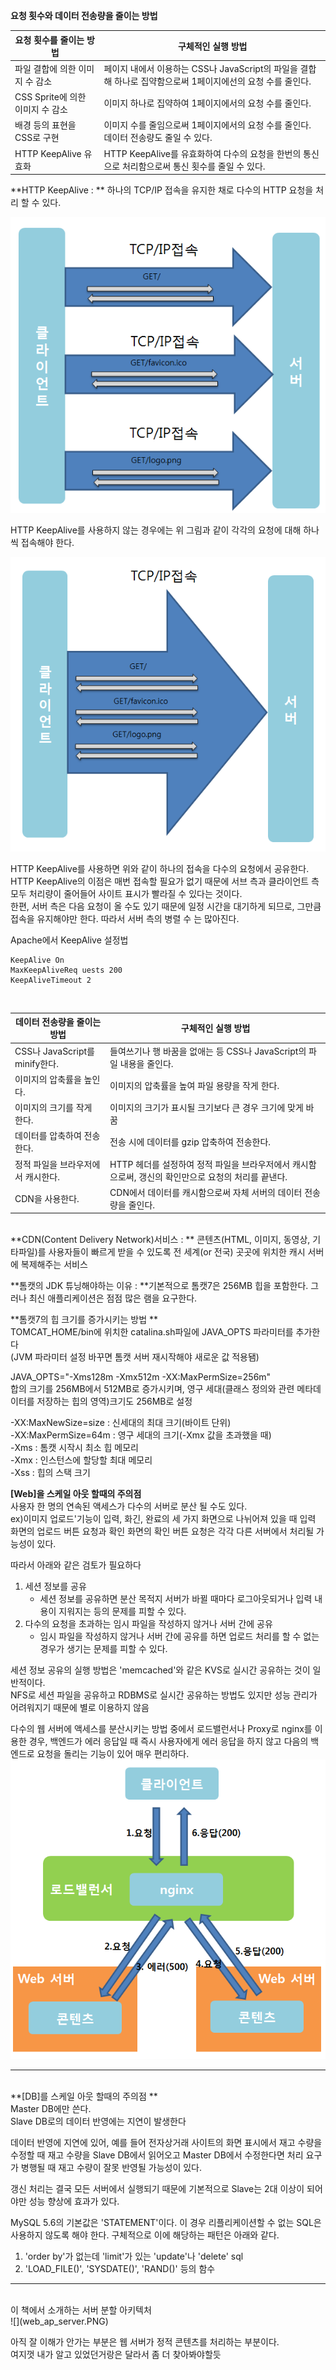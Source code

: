 **요청 횟수와 데이터 전송량을 줄이는 방법**

| 요청 횟수를 줄이는 방법 | 구체적인 실행 방법 |
| -- | -- |
| 파일 결합에 의한 이미지 수 감소 | 페이지 내에서 이용하는 CSS나 JavaScript의 파일을 결합해 하나로 집약함으로써 1페이지에선의 요청 수를 줄인다. |
| CSS Sprite에 의한 이미지 수 감소 | 이미지 하나로 집약하여 1페이지에서의 요청 수를 줄인다. |
| 배경 등의 표현을 CSS로 구현 | 이미지 수를 줄임으로써 1페이지에서의 요청 수를 줄인다. 데이터 전송량도 줄일 수 있다. |
| HTTP KeepAlive 유효화 | HTTP KeepAlive를 유효화하여 다수의 요청을 한번의 통신으로 처리함으로써 통신 횟수를 줄일 수 있다. |

**HTTP KeepAlive : ** 하나의 TCP/IP 접속을 유지한 채로 다수의 HTTP 요청을 처리 할 수 있다.</br>

![](nokeepalive.PNG)

HTTP KeepAlive를 사용하지 않는 경우에는 위 그림과 같이 각각의 요청에 대해 하나씩 접속해야 한다. 

![](keepalive.PNG)

HTTP KeepAlive를 사용하면 위와 같이 하나의 접속을 다수의 요청에서 공유한다. HTTP KeepAlive의 이점은 매번 접속할 필요가 없기 때문에 서브 측과 클라이언트 측 모두 처리량이 줄어들어 사이트 표시가 빨라질 수 있다는 것이다. </br> 한편, 서버 측은 다음 요청이 올 수도 있기 때문에 일정 시간을 대기하게 되므로, 그만큼 접속을 유지해야만 한다. 따라서 서버 측의 병렬 수 는 많아진다.

Apache에서 KeepAlive 설정법 <br>
```
KeepAlive On
MaxKeepAliveReq uests 200
KeepAliveTimeout 2
```

<br>

| 데이터 전송량을 줄이는 방법 | 구체적인 실행 방법 |
| -- | -- |
| CSS나 JavaScript를 minify한다. | 들여쓰기나 행 바꿈을 없애는 등 CSS나 JavaScript의 파일 내용을 줄인다. |
| 이미지의 압축률을 높인다. | 이미지의 압축률을 높여 파일 용량을 작게 한다. |
| 이미지의 크기를 작게 한다. | 이미지의 크기가 표시될 크기보다 큰 경우 크기에 맞게 바꿈 |
| 데이터를 압축하여 전송한다. | 전송 시에 데이터를 gzip 압축하여 전송한다. |
| 정적 파일을 브라우저에서 캐시한다. | HTTP 헤더를 설정하여 정적 파일을 브라우저에서 캐시함으로써, 갱신의 확인만으로 요청의 처리를 끝낸다. |
| CDN을 사용한다. | CDN에서 데이터를 캐시함으로써 자체 서버의 데이터 전송량을 줄인다. |

<br>
**CDN(Content Delivery Network)서비스 : ** 콘텐츠(HTML, 이미지, 동영상, 기타파일)를 사용자들이 빠르게 받을 수 있도록 전 세계(or 전국) 곳곳에 위치한 캐시 서버에 복제해주는 서비스<br>

**톰캣의 JDK 튜닝해야하는 이유 : **기본적으로 톰캣7은 256MB 힙을 포함한다. 그러나 최신 애플리케이션은 점점 많은 램을 요구한다. 

**톰캣7의 힙 크기를 증가시키는 방법 ** <br>
TOMCAT_HOME/bin에 위치한 catalina.sh파일에 JAVA_OPTS 파라미터를 추가한다 <br>
(JVM 파라미터 설정 바꾸면 톰캣 서버 재시작해야 새로운 값 적용됌)<br>

JAVA_OPTS="-Xms128m -Xmx512m -XX:MaxPermSize=256m" <br>
합의 크기를 256MB에서 512MB로 증가시키며, 영구 세대(클래스 정의와 관련 메타데이터를 저장하는 힙의 영역)크기도 256MB로 설정<br>

-XX:MaxNewSize=size : 신세대의 최대 크기(바이트 단위)<br>
-XX:MaxPermSize=64m : 영구 세대의 크기(-Xmx 값을 초과했을 때)<br>
-Xms : 톰캣 시작시 최소 힙 메모리 <br>
-Xmx : 인스턴스에 할당할 최대 메모리 <br>
-Xss : 힙의 스택 크기 <br>

**[Web]을 스케일 아웃 할때의 주의점**<br>
사용자 한 명의 연속된 액세스가 다수의 서버로 분산 될 수도 있다.<br>
ex)이미지 업로드'기능이 입력, 화긴, 완료의 세 가지 화면으로 나뉘어져 있을 때 입력 화면의 업로드 버튼 요청과 확인 화면의 확인 버튼 요청은 각각 다른 서버에서 처리될 가능성이 있다. 

따라서 아래와 같은 검토가 필요하다 <br>
1. 세션 정보를 공유 <br>
    - 세션 정보를 공유하면 분산 목적지 서버가 바뀔 때마다 로그아웃되거나 입력 내용이 지워지는 등의 문제를 피할 수 있다.<br>
2. 다수의 요청을 초과하는 임시 파일을 작성하지 않거나 서버 간에 공유<br>
    - 임시 파일을 작성하지 않거나 서버 간에 공유를 하면 업로드 처리를 할 수 없는 경우가 생기는 문제를 피할 수 있다.<br>

세션 정보 공유의 실행 방법은 'memcached'와 같은 KVS로 실시간 공유하는 것이 일반적이다.<br>
NFS로 세션 파일을 공유하고 RDBMS로 실시간 공유하는 방법도 있지만 성능 관리가 어려워지기 때문에 별로 이용하지 않음 

다수의 웹 서버에 액세스를 분산시키는 방법 중에서 로드밸런서나 Proxy로 nginx를 이용한 경우, 백엔드가 에러 응답일 때 즉시 사용자에게 에러 응답을 하지 않고 다음의 백엔드로 요청을 돌리는 기능이 있어 매우 편리하다.<br>
![](dzdz.PNG)



---
<br>
**[DB]를 스케일 아웃 할때의 주의점 **<br>
Master DB에만 쓴다.<br>
Slave DB로의 데이터 반영에는 지연이 발생한다<br>

데이터 반영에 지연에 있어, 예를 들어 전자상거래 사이트의 화면 표시에서 재고 수량을 수정할 때 재고 수량을 Slave DB에서 읽어오고 Master DB에서 수정한다면 처리 요구가 병행될 때 재고 수량이 잘못 반영될 가능성이 있다. <br>

갱신 처리는 결국 모든 서버에서 실행되기 때문에 기본적으로 Slave는 2대 이상이 되어야만 성능 향상에 효과가 있다. 

MySQL 5.6의 기본값은 'STATEMENT'이다. 이 경우 리플리케이션할 수 없는 SQL은 사용하지 않도록 해야 한다. 구체적으로 이에 해당하는 패턴은 아래와 같다. 
1. 'order by'가 없는데 'limit'가 있는 'update'나 'delete' sql
2. 'LOAD_FILE()', 'SYSDATE()', 'RAND()' 등의 함수




---

<br>
이 책에서 소개하는 서버 분할 아키텍처 <br>
![](web_ap_server.PNG)

아직 잘 이해가 안가는 부분은 웹 서버가 정적 콘텐츠를 처리하는 부분이다. <br>
여지껏 내가 알고 있었던거랑은 달라서 좀 더 찾아봐야할듯 <br> 
